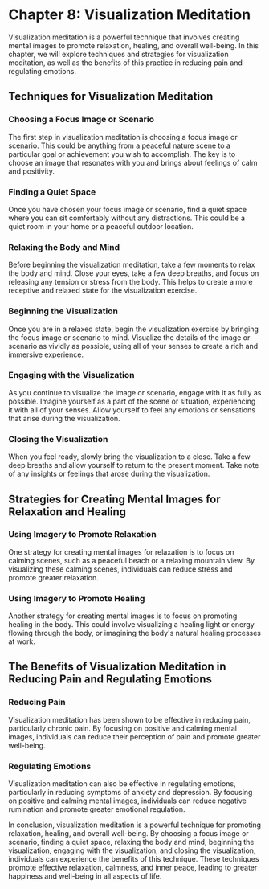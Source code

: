 Chapter 8: Visualization Meditation
===================================

Visualization meditation is a powerful technique that involves creating mental images to promote relaxation, healing, and overall well-being. In this chapter, we will explore techniques and strategies for visualization meditation, as well as the benefits of this practice in reducing pain and regulating emotions.

Techniques for Visualization Meditation
---------------------------------------

### Choosing a Focus Image or Scenario

The first step in visualization meditation is choosing a focus image or scenario. This could be anything from a peaceful nature scene to a particular goal or achievement you wish to accomplish. The key is to choose an image that resonates with you and brings about feelings of calm and positivity.

### Finding a Quiet Space

Once you have chosen your focus image or scenario, find a quiet space where you can sit comfortably without any distractions. This could be a quiet room in your home or a peaceful outdoor location.

### Relaxing the Body and Mind

Before beginning the visualization meditation, take a few moments to relax the body and mind. Close your eyes, take a few deep breaths, and focus on releasing any tension or stress from the body. This helps to create a more receptive and relaxed state for the visualization exercise.

### Beginning the Visualization

Once you are in a relaxed state, begin the visualization exercise by bringing the focus image or scenario to mind. Visualize the details of the image or scenario as vividly as possible, using all of your senses to create a rich and immersive experience.

### Engaging with the Visualization

As you continue to visualize the image or scenario, engage with it as fully as possible. Imagine yourself as a part of the scene or situation, experiencing it with all of your senses. Allow yourself to feel any emotions or sensations that arise during the visualization.

### Closing the Visualization

When you feel ready, slowly bring the visualization to a close. Take a few deep breaths and allow yourself to return to the present moment. Take note of any insights or feelings that arose during the visualization.

Strategies for Creating Mental Images for Relaxation and Healing
----------------------------------------------------------------

### Using Imagery to Promote Relaxation

One strategy for creating mental images for relaxation is to focus on calming scenes, such as a peaceful beach or a relaxing mountain view. By visualizing these calming scenes, individuals can reduce stress and promote greater relaxation.

### Using Imagery to Promote Healing

Another strategy for creating mental images is to focus on promoting healing in the body. This could involve visualizing a healing light or energy flowing through the body, or imagining the body's natural healing processes at work.

The Benefits of Visualization Meditation in Reducing Pain and Regulating Emotions
---------------------------------------------------------------------------------

### Reducing Pain

Visualization meditation has been shown to be effective in reducing pain, particularly chronic pain. By focusing on positive and calming mental images, individuals can reduce their perception of pain and promote greater well-being.

### Regulating Emotions

Visualization meditation can also be effective in regulating emotions, particularly in reducing symptoms of anxiety and depression. By focusing on positive and calming mental images, individuals can reduce negative rumination and promote greater emotional regulation.

In conclusion, visualization meditation is a powerful technique for promoting relaxation, healing, and overall well-being. By choosing a focus image or scenario, finding a quiet space, relaxing the body and mind, beginning the visualization, engaging with the visualization, and closing the visualization, individuals can experience the benefits of this technique. These techniques promote effective relaxation, calmness, and inner peace, leading to greater happiness and well-being in all aspects of life.
